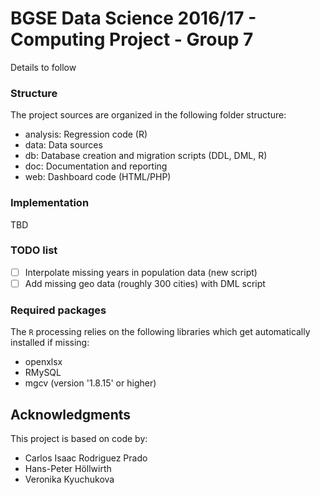 # BGSE Data Science 2016/17 - Computing Project - Group 7

Details to follow

### Structure
The project sources are organized in the following folder structure:
- analysis: Regression code (R) 
- data: Data sources
- db: Database creation and migration scripts (DDL, DML, R)
- doc: Documentation and reporting
- web: Dashboard code (HTML/PHP)  

### Implementation
TBD

### TODO list
- [ ] Interpolate missing years in population data (new script)
- [ ] Add missing geo data (roughly 300 cities) with DML script

### Required packages

The `R` processing relies on the following libraries which get automatically installed if missing:
- openxlsx
- RMySQL
- mgcv (version '1.8.15' or higher)

## Acknowledgments

This project is based on code by: 
- Carlos Isaac Rodriguez Prado
- Hans-Peter Höllwirth
- Veronika Kyuchukova



